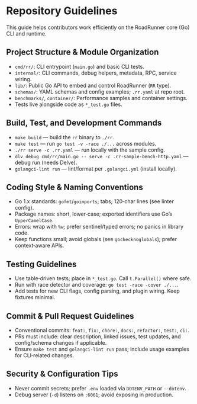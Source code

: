 # Repository Guidelines

This guide helps contributors work efficiently on the RoadRunner core (Go) CLI and runtime.

## Project Structure & Module Organization
- `cmd/rr/`: CLI entrypoint (`main.go`) and basic CLI tests.
- `internal/`: CLI commands, debug helpers, metadata, RPC, service wiring.
- `lib/`: Public Go API to embed and control RoadRunner (`RR` type).
- `schemas/`: YAML schemas and config examples; `.rr.yaml` at repo root.
- `benchmarks/`, `container/`: Performance samples and container settings.
- Tests live alongside code as `*_test.go` files.

## Build, Test, and Development Commands
- `make build` — build the `rr` binary to `./rr`.
- `make test` — run `go test -v -race ./...` across modules.
- `./rr serve -c .rr.yaml` — run locally with the sample config.
- `dlv debug cmd/rr/main.go -- serve -c .rr-sample-bench-http.yaml` — debug run (needs Delve).
- `golangci-lint run` — lint/format per `.golangci.yml` (install locally).

## Coding Style & Naming Conventions
- Go 1.x standards: `gofmt`/`goimports`; tabs; 120‑char lines (see linter config).
- Package names: short, lower‑case; exported identifiers use Go’s `UpperCamelCase`.
- Errors: wrap with `%w`; prefer sentinel/typed errors; no panics in library code.
- Keep functions small; avoid globals (see `gochecknoglobals`); prefer context‑aware APIs.

## Testing Guidelines
- Use table‑driven tests; place in `*_test.go`. Call `t.Parallel()` where safe.
- Run with race detector and coverage: `go test -race -cover ./...`.
- Add tests for new CLI flags, config parsing, and plugin wiring. Keep fixtures minimal.

## Commit & Pull Request Guidelines
- Conventional commits: `feat:`, `fix:`, `chore:`, `docs:`, `refactor:`, `test:`, `ci:`.
- PRs must include: clear description, linked issues, test updates, and config/schema changes if applicable.
- Ensure `make test` and `golangci-lint run` pass; include usage examples for CLI‑related changes.

## Security & Configuration Tips
- Never commit secrets; prefer `.env` loaded via `DOTENV_PATH` or `--dotenv`.
- Debug server (`-d`) listens on `:6061`; avoid exposing in production.
